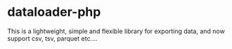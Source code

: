 # dataloader-php
This is a lightweight, simple and flexible library for exporting data, and now support csv, tsv, parquet etc....
